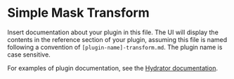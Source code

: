# Simple Mask Transform

Insert documentation about your plugin in this file.
The UI will display the contents in the reference section of your plugin,
assuming this file is named following a convention of ``[plugin-name]-transform.md``.
The plugin name is case sensitive.

For examples of plugin documentation, see the
[Hydrator documentation](https://github.com/caskdata/hydrator-plugins/tree/develop/core-plugins/docs).
